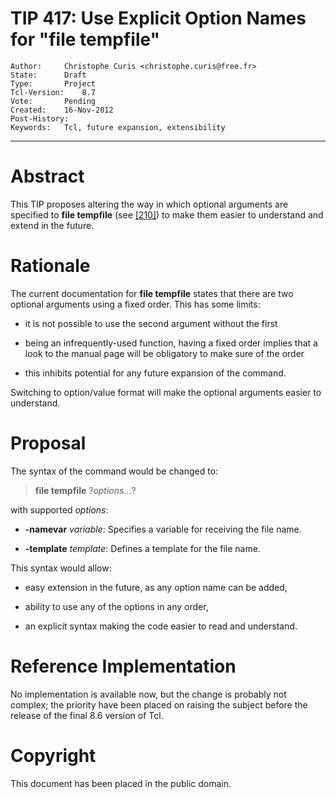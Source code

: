 # TIP 417: Use Explicit Option Names for "file tempfile"
	Author:		Christophe Curis <christophe.curis@free.fr>
	State:		Draft
	Type:		Project
	Tcl-Version:	8.7
	Vote:		Pending
	Created:	16-Nov-2012
	Post-History:
	Keywords:	Tcl, future expansion, extensibility
-----

# Abstract

This TIP proposes altering the way in which optional arguments are specified
to **file tempfile** \(see [[210]](210.md)\) to make them easier to understand and
extend in the future.

# Rationale

The current documentation for **file tempfile** states that there are two
optional arguments using a fixed order. This has some limits:

 * it is not possible to use the second argument without the first

 * being an infrequently-used function, having a fixed order implies that a
   look to the manual page will be obligatory to make sure of the order

 * this inhibits potential for any future expansion of the command.

Switching to option/value format will make the optional arguments easier to
understand.

# Proposal

The syntax of the command would be changed to:

 > **file tempfile** ?_options..._?

with supported _options_:

 * **-namevar**
   _variable_: Specifies a variable for receiving the file name.

 * **-template**
   _template_: Defines a template for the file name.

This syntax would allow:

 * easy extension in the future, as any option name can be added,

 * ability to use any of the options in any order,

 * an explicit syntax making the code easier to read and understand.

# Reference Implementation

No implementation is available now, but the change is probably not complex;
the priority have been placed on raising the subject before the release of the
final 8.6 version of Tcl.

# Copyright

This document has been placed in the public domain.

